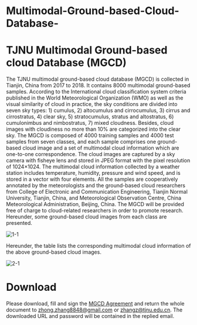 # Multimodal-Ground-based-Cloud-Database-
# TJNU Multimodal Ground-based cloud Database (MGCD)
The TJNU multimodal ground-based cloud database (MGCD) is collected in Tianjin, China from 2017 to 2018. It contains 8000 multimodal ground-based samples. According to the International cloud classification system criteria published in the World Meteorological Organization (WMO) as well as the visual similarity of cloud in practice, the sky conditions are divided into seven sky types: 1) cumulus, 2) altocumulus and cirrocumulus, 3) cirrus and cirrostratus, 4) clear sky, 5) stratocumulus, stratus and altostratus, 6) cumulonimbus and nimbostratus, 7) mixed cloudness. Besides, cloud images with cloudiness no more than 10% are categorized into the clear sky. The MGCD is composed of 4000 training samples and 4000 test samples from seven classes, and each sample comprises one ground-based cloud image and a set of multimodal cloud information which are one-to-one correspondence. The cloud images are captured by a sky camera with fisheye lens and stored in JPEG format with the pixel resolution of 1024×1024. The multimodal cloud information collected by a weather station includes temperature, humidity, pressure and wind speed, and is stored in a vector with four elements. All the samples are cooperatively annotated by the meteorologists and the ground-based cloud researchers from College of Electronic and Communication Engineering, Tianjin Normal University, Tianjin, China, and Meteorological Observation Centre, China Meteorological Administration, Beijing, China. The MGCD will be provided free of charge to cloud-related researchers in order to promote research. Hereunder, some ground-based cloud images from each class are presented.

![1-1](https://github.com/zhongzhang8848/Multimodal-Ground-based-cloud-Database-MGCD-/blob/master/1-1.jpg)

Hereunder, the table lists the corresponding multimodal cloud information of the above ground-based cloud images.

![2-1](https://github.com/zhongzhang8848/Multimodal-Ground-based-cloud-Database-MGCD-/blob/master/2-1.jpg)

# Download
Please download, fill and sign the [MGCD Agreement](https://github.com/zhongzhang8848/Multimodal-Ground-based-Cloud-Database/blob/master/MGCD%20Agreement.pdf) and return the whole document to zhong.zhang8848@gmail.com or zhangz@tjnu.edu.cn. The downloaded URL and password will be contained in the replied email.
